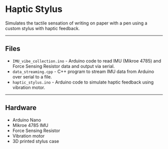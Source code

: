 # Haptic Stylus
Simulates the tactile sensation of writing on paper with a pen using a custom stylus with haptic feedback.

---

## Files

- `IMU_vibe_collection.ino` - Arduino code to read IMU (Mikroe 4785) and Force Sensing Resistor data and output via serial.
- `data_streaming.cpp`      - C++ program to stream IMU data from Arduino over serial to a file.
- `haptic_stylus.ino`       - Arduino code to simulate haptic feedback using vibration motor.

---

## Hardware

- Arduino Nano  
- Mikroe 4785 IMU  
- Force Sensing Resistor  
- Vibration motor  
- 3D printed stylus case
